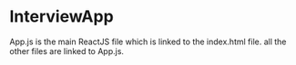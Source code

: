 # InterviewApp
App.js is the main ReactJS file which is linked to the index.html file.
all the other files are linked to App.js.
